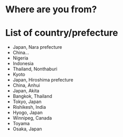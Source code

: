 # Where are you from?

# List of country/prefecture
- Japan, Nara prefecture
- China...
- Nigeria
- Indonesia
- Thailand, Nonthaburi
- Kyoto
- Japan, Hiroshima prefecture
- China, Anhui
- Japan, Akita
- Bangkok, Thailand
- Tokyo, Japan
- Rishikesh, India
- Hyogo, Japan
- Winnipeg, Canada
- Toyama
- Osaka, Japan
